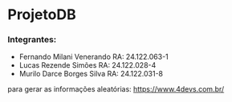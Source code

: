 # ProjetoDB
### Integrantes:  
- Fernando Milani Venerando RA: 24.122.063-1<br>
- Lucas Rezende Simões RA: 24.122.028-4<br>
- Murilo Darce Borges Silva RA: 24.122.031-8

para gerar as informações aleatórias: https://www.4devs.com.br/
